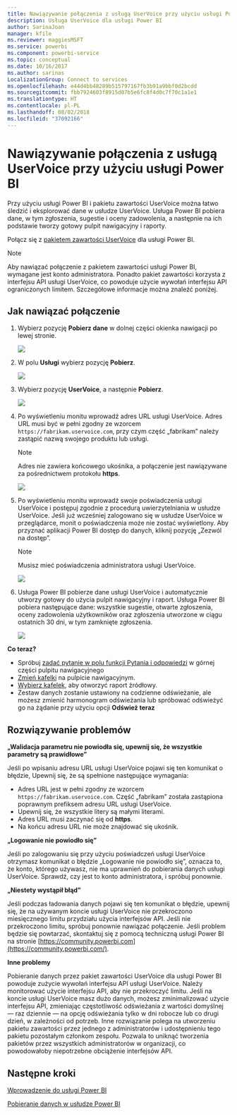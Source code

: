 ```yaml
---
title: Nawiązywanie połączenia z usługą UserVoice przy użyciu usługi Power BI
description: Usługa UserVoice dla usługi Power BI
author: SarinaJoan
manager: kfile
ms.reviewer: maggiesMSFT
ms.service: powerbi
ms.component: powerbi-service
ms.topic: conceptual
ms.date: 10/16/2017
ms.author: sarinas
LocalizationGroup: Connect to services
ms.openlocfilehash: e44d4bb48289b515797167fb3b91a9bbf0d2bcdd
ms.sourcegitcommit: fbb7924603f8915d07b5e6fc8f4d0c7f70c1a1e1
ms.translationtype: HT
ms.contentlocale: pl-PL
ms.lasthandoff: 08/02/2018
ms.locfileid: "37092166"
---
```

# <a name="connect-to-uservoice-with-power-bi"></a>Nawiązywanie połączenia z usługą UserVoice przy użyciu usługi Power BI
Przy użyciu usługi Power BI i pakietu zawartości UserVoice można łatwo śledzić i eksplorować dane w usłudze UserVoice. Usługa Power BI pobiera dane, w tym zgłoszenia, sugestie i oceny zadowolenia, a następnie na ich podstawie tworzy gotowy pulpit nawigacyjny i raporty.

Połącz się z [pakietem zawartości UserVoice](https://app.powerbi.com/getdata/services/uservoice) dla usługi Power BI.

>[!NOTE]
>Aby nawiązać połączenie z pakietem zawartości usługi Power BI, wymagane jest konto administratora. Ponadto pakiet zawartości korzysta z interfejsu API usługi UserVoice, co powoduje użycie wywołań interfejsu API ograniczonych limitem. Szczegółowe informacje można znaleźć poniżej.

## <a name="how-to-connect"></a>Jak nawiązać połączenie
1. Wybierz pozycję **Pobierz dane** w dolnej części okienka nawigacji po lewej stronie.
   
   ![](media/service-connect-to-uservoice/pbi_getdata.png)
2. W polu **Usługi** wybierz pozycję **Pobierz**.
   
   ![](media/service-connect-to-uservoice/pbi_getservices.png) 
3. Wybierz pozycję **UserVoice**, a następnie **Pobierz**.
   
   ![](media/service-connect-to-uservoice/uservoice.png)
4. Po wyświetleniu monitu wprowadź adres URL usługi UserVoice. Adres URL musi być w pełni zgodny ze wzorcem `https://fabrikam.uservoice.com`, przy czym część „fabrikam” należy zastąpić nazwą swojego produktu lub usługi.
   
   >[!NOTE]
   >Adres nie zawiera końcowego ukośnika, a połączenie jest nawiązywane za pośrednictwem protokołu **https**.
   
   ![](media/service-connect-to-uservoice/capture.png)
5. Po wyświetleniu monitu wprowadź swoje poświadczenia usługi UserVoice i postępuj zgodnie z procedurą uwierzytelniania w usłudze UserVoice. Jeśli już wcześniej zalogowano się w usłudze UserVoice w przeglądarce, monit o poświadczenia może nie zostać wyświetlony. Aby przyznać aplikacji Power BI dostęp do danych, kliknij pozycję „Zezwól na dostęp”.
   
   >[!NOTE]
   >Musisz mieć poświadczenia administratora usługi UserVoice.
   
   ![](media/service-connect-to-uservoice/capture3.png)
6. Usługa Power BI pobierze dane usługi UserVoice i automatycznie utworzy gotowy do użycia pulpit nawigacyjny i raport. Usługa Power BI pobiera następujące dane: wszystkie sugestie, otwarte zgłoszenia, oceny zadowolenia użytkowników oraz zgłoszenia utworzone w ciągu ostatnich 30 dni, w tym zamknięte zgłoszenia.
   
   ![](media/service-connect-to-uservoice/capture4.png)

**Co teraz?**

* Spróbuj [zadać pytanie w polu funkcji Pytania i odpowiedzi](power-bi-q-and-a.md) w górnej części pulpitu nawigacyjnego
* [Zmień kafelki](service-dashboard-edit-tile.md) na pulpicie nawigacyjnym.
* [Wybierz kafelek](service-dashboard-tiles.md), aby otworzyć raport źródłowy.
* Zestaw danych zostanie ustawiony na codzienne odświeżanie, ale możesz zmienić harmonogram odświeżania lub spróbować odświeżyć go na żądanie przy użyciu opcji **Odśwież teraz**

## <a name="troubleshooting"></a>Rozwiązywanie problemów
**„Walidacja parametru nie powiodła się, upewnij się, że wszystkie parametry są prawidłowe”**

Jeśli po wpisaniu adresu URL usługi UserVoice pojawi się ten komunikat o błędzie, Upewnij się, że są spełnione następujące wymagania:

* Adres URL jest w pełni zgodny ze wzorcem `https://fabrikam.uservoice.com`. Część „fabrikam” została zastąpiona poprawnym prefiksem adresu URL usługi UserVoice.
* Upewnij się, że wszystkie litery są małymi literami.
* Adres URL musi zaczynać się od **https**.
* Na końcu adresu URL nie może znajdować się ukośnik.

**„Logowanie nie powiodło się”**

Jeśli po zalogowaniu się przy użyciu poświadczeń usługi UserVoice otrzymasz komunikat o błędzie „Logowanie nie powiodło się”, oznacza to, że konto, którego używasz, nie ma uprawnień do pobierania danych usługi UserVoice. Sprawdź, czy jest to konto administratora, i spróbuj ponownie.

**„Niestety wystąpił błąd”**

Jeśli podczas ładowania danych pojawi się ten komunikat o błędzie, upewnij się, że na używanym koncie usługi UserVoice nie przekroczono miesięcznego limitu przydziału użycia interfejsów API. Jeśli nie przekroczono limitu, spróbuj ponownie nawiązać połączenie. Jeśli problem będzie się powtarzać, skontaktuj się z pomocą techniczną usługi Power BI na stronie [https://community.powerbi.com](https://community.powerbi.com/).

**Inne problemy**  

Pobieranie danych przez pakiet zawartości UserVoice dla usługi Power BI powoduje zużycie wywołań interfejsu API usługi UserVoice. Należy monitorować użycie interfejsu API, aby nie przekroczyć limitu. Jeśli na koncie usługi UserVoice masz dużo danych, możesz zminimalizować użycie interfejsu API, zmieniając częstotliwość odświeżania z wartości domyślnej — raz dziennie — na opcję odświeżania tylko w dni robocze lub co drugi dzień, w zależności od potrzeb. Inne rozwiązanie polega na utworzeniu pakietu zawartości przez jednego z administratorów i udostępnieniu tego pakietu pozostałym członkom zespołu. Pozwala to uniknąć tworzenia pakietów przez wszystkich administratorów w organizacji, co powodowałoby niepotrzebne obciążenie interfejsów API.

## <a name="next-steps"></a>Następne kroki
[Wprowadzenie do usługi Power BI](service-get-started.md)

[Pobieranie danych w usłudze Power BI](service-get-data.md)

